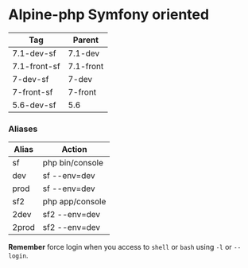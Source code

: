 # Alpine-php Symfony oriented

|   Tag        |   Parent  |
|--------------|-----------|
| 7.1-dev-sf   | 7.1-dev   |
| 7.1-front-sf | 7.1-front |
| 7-dev-sf     | 7-dev     |
| 7-front-sf   | 7-front   |
| 5.6-dev-sf   | 5.6       |

### Aliases

| Alias  | Action           |
|--------|------------------|
|  sf    |  php bin/console |
|  dev   |  sf --env=dev    |
|  prod  |  sf --env=dev    |
|  sf2   |  php app/console |
|  2dev  |  sf2 --env=dev   |
|  2prod |  sf2 --env=dev   |


**Remember** force login when you access to `shell` or `bash` using `-l` or `--login`.
